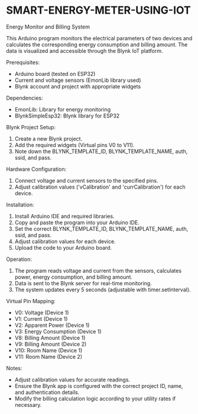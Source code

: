 # SMART-ENERGY-METER-USING-IOT
Energy Monitor and Billing System

This Arduino program monitors the electrical parameters of two devices and calculates the corresponding energy consumption and billing amount. The data is visualized and accessible through the Blynk IoT platform.

Prerequisites:
* Arduino board (tested on ESP32)
* Current and voltage sensors (EmonLib library used)
* Blynk account and project with appropriate widgets

Dependencies:
* EmonLib: Library for energy monitoring
* BlynkSimpleEsp32: Blynk library for ESP32

Blynk Project Setup:
1) Create a new Blynk project.
2) Add the required widgets (Virtual pins V0 to V11).
3) Note down the BLYNK_TEMPLATE_ID, BLYNK_TEMPLATE_NAME, auth, ssid, and pass.

Hardware Configuration:
1) Connect voltage and current sensors to the specified pins.
2) Adjust calibration values ('vCalibration' and 'currCalibration') for each device.

Installation:
1) Install Arduino IDE and required libraries.
2) Copy and paste the program into your Arduino IDE.
3) Set the correct BLYNK_TEMPLATE_ID, BLYNK_TEMPLATE_NAME, auth, ssid, and pass.
4) Adjust calibration values for each device.
5) Upload the code to your Arduino board.

Operation:
1) The program reads voltage and current from the sensors, calculates power, energy consumption, and billing amount.
2) Data is sent to the Blynk server for real-time monitoring.
3) The system updates every 5 seconds (adjustable with timer.setInterval).

Virtual Pin Mapping:
*  V0: Voltage (Device 1)
*  V1: Current (Device 1)
*  V2: Apparent Power (Device 1)
*  V3: Energy Consumption (Device 1)
*  V8: Billing Amount (Device 1)
*  V9: Billing Amount (Device 2)
*  V10: Room Name (Device 1)
*  V11: Room Name (Device 2)

Notes:

* Adjust calibration values for accurate readings.
* Ensure the Blynk app is configured with the correct project ID, name, and authentication details.
* Modify the billing calculation logic according to your utility rates if necessary.



